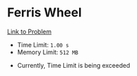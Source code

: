 # Ferris Wheel

[Link to Problem](https://cses.fi/problemset/task/1090)

- Time Limit: ```1.00 s```
- Memory Limit: ```512 MB```

<!-- - Average Time Taken: ```0.044 s```
- Maximum Time Taken: ```0.11 s``` -->
- Currently, Time Limit is being exceeded